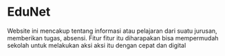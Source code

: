 # EduNet
Website ini mencakup tentang informasi atau pelajaran dari suatu jurusan, memberikan tugas, absensi. Fitur fitur itu diharapakan bisa mempermudah sekolah untuk melakukan aksi aksi itu dengan cepat dan digital 
